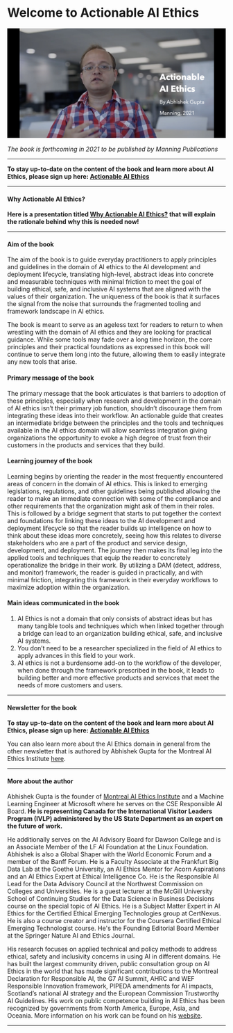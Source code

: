 Welcome to Actionable AI Ethics
===============================

![Cover image](cover.png)

*The book is forthcoming in 2021 to be published by Manning Publications*

***

**To stay up-to-date on the content of the book and learn more about AI Ethics, please sign up here: [Actionable AI Ethics](https://actionableaiethics.substack.com/)**

***

#### Why Actionable AI Ethics?

**Here is a presentation titled [Why Actionable AI Ethics?](https://atg-abhishek.github.io/presentations/why-actionable-ai-ethics.html) that will explain the rationale behind why this is needed now!**

***

#### Aim of the book

The aim of the book is to guide everyday practitioners to apply principles and guidelines in the domain of AI ethics to the AI development and deployment lifecycle, translating high-level, abstract ideas into concrete and measurable techniques with minimal friction to meet the goal of building ethical, safe, and inclusive AI systems that are aligned with the values of their organization. The uniqueness of the book is that it surfaces the signal from the noise that surrounds the fragmented tooling and framework landscape in AI ethics. 

The book is meant to serve as an ageless text for readers to return to when wrestling with the domain of AI ethics and they are looking for practical guidance. While some tools may fade over a long time horizon, the core principles and their practical foundations as expressed in this book will continue to serve them long into the future, allowing them to easily integrate any new tools that arise. 

#### Primary message of the book

The primary message that the book articulates is that barriers to adoption of these principles, especially when research and development in the domain of AI ethics isn’t their primary job function, shouldn’t discourage them from integrating these ideas into their workflow. An actionable guide that creates an intermediate bridge between the principles and the tools and techniques available in the AI ethics domain will allow seamless integration giving organizations the opportunity to evoke a high degree of trust from their customers in the products and services that they build. 

#### Learning journey of the book

Learning begins by orienting the reader in the most frequently encountered areas of concern in the domain of AI ethics. This is linked to emerging legislations, regulations, and other guidelines being published allowing the reader to make an immediate connection with some of the compliance and other requirements that the organization might ask of them in their roles. This is followed by a bridge segment that starts to put together the context and foundations for linking these ideas to the AI development and deployment lifecycle so that the reader builds up intelligence on how to think about these ideas more concretely, seeing how this relates to diverse stakeholders who are a part of the product and service design, development, and deployment. The journey then makes its final leg into the applied tools and techniques that equip the reader to concretely operationalize the bridge in their work. By utilizing a DAM (detect, address, and monitor) framework, the reader is guided in practically, and with minimal friction, integrating this framework in their everyday workflows to maximize adoption within the organization. 

#### Main ideas communicated in the book

1. AI Ethics is not a domain that only consists of abstract ideas but has many tangible tools and techniques which when linked together through a bridge can lead to an organization building ethical, safe, and inclusive AI systems.
2. You don’t need to be a researcher specialized in the field of AI ethics to apply advances in this field to your work. 
3. AI ethics is not a burdensome add-on to the workflow of the developer, when done through the framework prescribed in the book, it leads to building better and more effective products and services that meet the needs of more customers and users. 

***

#### Newsletter for the book

**To stay up-to-date on the content of the book and learn more about AI Ethics, please sign up here: [Actionable AI Ethics](https://actionableaiethics.substack.com/)**

You can also learn more about the AI Ethics domain in general from the other newsletter that is authored by Abhishek Gupta for the Montreal AI Ethics Institute [here](https://aiethics.substack.com).

***

#### More about the author

Abhishek Gupta is the founder of [Montreal AI Ethics Institute](https://montrealethics.ai) and a Machine Learning Engineer at Microsoft where he serves on the CSE Responsible AI Board. **He is representing Canada for the International Visitor Leaders Program (IVLP) administered by the US State Department as an expert on the future of work.**

He additionally serves on the AI Advisory Board for Dawson College and is an Associate Member of the LF AI Foundation at the Linux Foundation. Abhishek is also a Global Shaper with the World Economic Forum and a member of the Banff Forum. He is a Faculty Associate at the Frankfurt Big Data Lab at the Goethe University, an AI Ethics Mentor for Acorn Aspirations and an AI Ethics Expert at Ethical Intelligence Co. He is the Responsible AI Lead for the Data Advisory Council at the Northwest Commission on Colleges and Universities. He is a guest lecturer at the McGill University School of Continuing Studies for the Data Science in Business Decisions course on the special topic of AI Ethics. He is a Subject Matter Expert in AI Ethics for the Certified Ethical Emerging Technologies group at CertNexus. He is also a course creator and instructor for the Coursera Certified Ethical Emerging Technologist course. He's the Founding Editorial Board Member at the Springer Nature AI and Ethics Journal. 

His research focuses on applied technical and policy methods to address ethical, safety and inclusivity concerns in using AI in different domains. He has built the largest community driven, public consultation group on AI Ethics in the world that has made significant contributions to the Montreal Declaration for Responsible AI, the G7 AI Summit, AHRC and WEF Responsible Innovation framework, PIPEDA amendments for AI impacts, Scotland’s national AI strategy and the European Commission Trustworthy AI Guidelines. His work on public competence building in AI Ethics has been recognized by governments from North America, Europe, Asia, and Oceania. More information on his work can be found on his [website](https://atg-abhishek.github.io). 


*** 